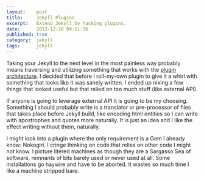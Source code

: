 ```yaml
---
layout:    post
title:     Jekyll Plugins
excerpt:   Extend Jekyll by hacking plugins.
date:      2013-12-28 09:11:36
published: true
category:  jekyll
tags:      jekyll
---
```


Taking your Jekyll to the next level in the most painless way probably means traversing and utilizing something that works with the [plugin architecture][jekyll-plugins]. I decided that before I roll-my-own plugin to give it a whirl with something that looks like it was sanely written. I ended up nixing a few things that looked useful but that relied on too much stuff (like external API).

If anyone is going to leverage external API it is going to be my choosing. Something I should probably write is a translator or pre-processor of files that takes place before Jekyll build, like encoding html entities so I can write with apostrophes and quotes more naturally. It is just an idea and I like the effect writing without them, naturally.

I might look into a plugin where the only requirement is a Gem I already know: Nokogiri. I cringe thinking on code that relies on other code I might not know. I picture litered machines as though they are a Sargasso Sea of software, remnants of bits barely used or never used at all. Some installations go haywire and have to be aborted. It wastes so much time I like a machine stripped bare.

[jekyll-plugins]: http://jekyllrb.com/docs/plugins/
